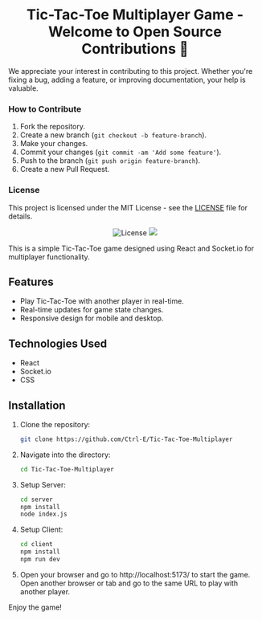 
<h1 align="center">
  Tic-Tac-Toe Multiplayer Game - Welcome to Open Source Contributions 🍉
</h1>

<p>We appreciate your interest in contributing to this project. Whether you're fixing a bug, adding a feature, or improving documentation, your help is valuable.</p>
<!-- <p align="center">
 <a href="docs/README.es.md">Spanish</a> | <a href="docs/README.de.md">German</a> | 
<a href="docs/README.fr.md">French</a>
</p> -->

### How to Contribute

1. Fork the repository.
2. Create a new branch (`git checkout -b feature-branch`).
3. Make your changes.
4. Commit your changes (`git commit -am 'Add some feature'`).
5. Push to the branch (`git push origin feature-branch`).
6. Create a new Pull Request.

### License

This project is licensed under the MIT License - see the [LICENSE](LICENSE) file for details.


<p align="center">
  <a><img src="https://img.shields.io/badge/license-MIT-blue" alt="License"></a>
  <a><img src="https://img.shields.io/badge/PRs-welcome-brightgreen.svg"/></a>
</p>
This is a simple Tic-Tac-Toe game designed using React and Socket.io for multiplayer functionality.

## Features

- Play Tic-Tac-Toe with another player in real-time.
- Real-time updates for game state changes.
- Responsive design for mobile and desktop.

## Technologies Used

- React
- Socket.io
- CSS

## Installation

1. Clone the repository:

   ```bash
   git clone https://github.com/Ctrl-E/Tic-Tac-Toe-Multiplayer
   ```

2. Navigate into the directory:
   ```bash
   cd Tic-Tac-Toe-Multiplayer
   ```
3. Setup Server:

   ```bash
   cd server
   npm install
   node index.js

   ```

4. Setup Client:

   ```bash
   cd client
   npm install
   npm run dev

   ```

5. Open your browser and go to http://localhost:5173/ to start the game. Open another browser or tab and go to the same URL to play with another player.

Enjoy the game!
